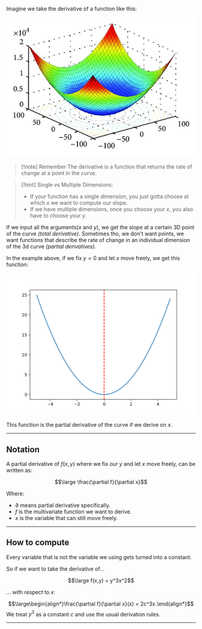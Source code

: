 Imagine we take the derivative of a function like this:

![](../z_images/Pasted%20image%2020230522120629.png)

> [!note] Remember
> The derivative is a function that returns the rate of change at a point in the curve.

> [!hint]
> Single vs Multiple Dimensions:
> - If your function has a single dimension, you just gotta choose at which $x$ we want to compute our slope.
> - If we have multiple dimensions, once you choose your $x$, you also have to choose your $y$.


If we input all the arguments($x$ and $y$), we get the slope at a certain 3D point of the curve *(total derivative)*.
Sometimes tho, we don't want points, we want functions that describe the rate of change in an individual dimension of the 3d curve *(partial derivatives)*.

In the example above, if we fix $y=0$ and let $x$ move freely, we get this function:

![](../z_images/Pasted%20image%2020230522121259.png)

This function is the partial derivative of the curve if we derive on $x$.

---

## Notation

A partial derivative of $f(x, y)$ where we fix our $y$ and let $x$ move freely, can be written as:

$$\large \frac{\partial f}{\partial x}$$

Where:
- $\partial$ means partial derivative specifically.
- $f$ is the multivariate function we want to derive.
- $x$ is the variable that can still move freely.

---

## How to compute

Every variable that is not the variable we using gets turned into a constant.

So if we want to take the derivative of...

$$\large f(x,y) = y^3x^2$$

... with respect to $x$:

$$\large\begin{align*}\frac{\partial f}{\partial x}(x) = 2c^3x.\end{align*}$$
We treat $y^3$ as a constant $c$ and use the usual derivation rules.

---

